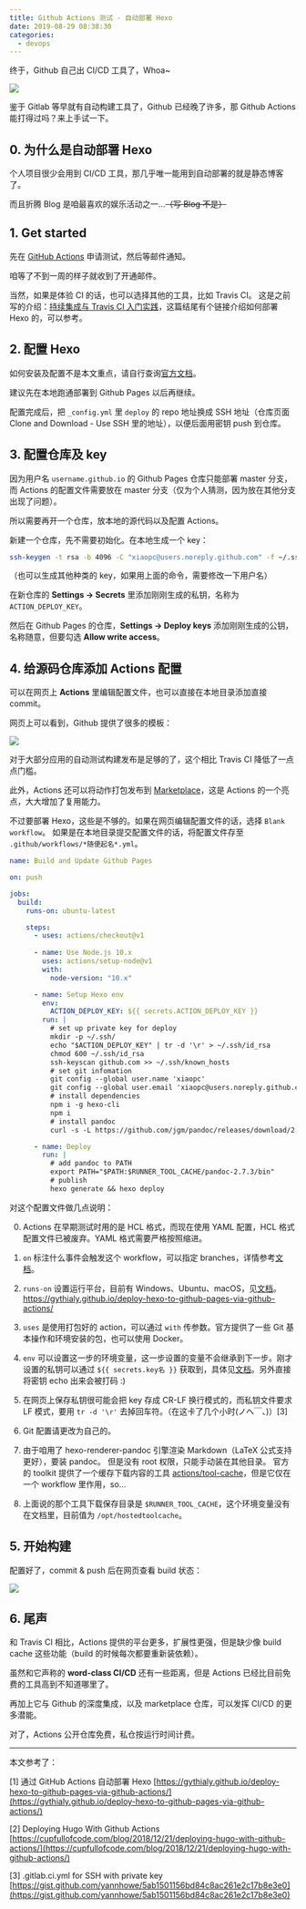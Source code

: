 ```yaml
---
title: Github Actions 测试 - 自动部署 Hexo
date: 2019-08-29 08:38:30
categories:
  - devops
---
```


终于，Github 自己出 CI/CD 工具了，Whoa~

![](/images/github-actions.png)

鉴于 Gitlab 等早就有自动构建工具了，Github 已经晚了许多，那 Github Actions 能打得过吗？来上手试一下。

<!--more-->

## 0. 为什么是自动部署 Hexo

个人项目很少会用到 CI/CD 工具，那几乎唯一能用到自动部署的就是静态博客了。

而且折腾 Blog 是咱最喜欢的娱乐活动之一...~~（写 Blog 不是）~~

## 1. Get started

先在 [GitHub Actions](https://github.com/features/actions) 申请测试，然后等邮件通知。

咱等了不到一周的样子就收到了开通邮件。

当然，如果是体验 CI 的话，也可以选择其他的工具，比如 Travis CI。
这是之前写的介绍：[持续集成与 Travis CI 入门实践](https://xiaopc.org/2018/04/28/%E6%8C%81%E7%BB%AD%E9%9B%86%E6%88%90%E4%B8%8E-travis-ci-%E5%85%A5%E9%97%A8%E5%AE%9E%E8%B7%B5/)，这篇结尾有个链接介绍如何部署 Hexo 的，可以参考。

## 2. 配置 Hexo

如何安装及配置不是本文重点，请自行查询[官方文档](https://hexo.io/zh-cn/docs/)。

建议先在本地跑通部署到 Github Pages 以后再继续。

配置完成后，把 `_config.yml` 里 `deploy` 的 repo 地址换成 SSH 地址（仓库页面 Clone and Download - Use SSH 里的地址），以便后面用密钥 push 到仓库。

## 3. 配置仓库及 key

因为用户名 `username.github.io` 的 Github Pages 仓库只能部署 master 分支，而 Actions 的配置文件需要放在 master 分支（仅为个人猜测，因为放在其他分支出现了问题）。

所以需要再开一个仓库，放本地的源代码以及配置 Actions。

新建一个仓库，先不需要初始化。在本地生成一个 key：

```bash
ssh-keygen -t rsa -b 4096 -C "xiaopc@users.noreply.github.com" -f ~/.ssh/github-actions-deploy
```

（也可以生成其他种类的 key，如果用上面的命令，需要修改一下用户名）

在新仓库的 **Settings -> Secrets** 里添加刚刚生成的私钥，名称为 `ACTION_DEPLOY_KEY`。

然后在 Github Pages 的仓库，**Settings -> Deploy keys** 添加刚刚生成的公钥，名称随意，但要勾选 **Allow write access**。

## 4. 给源码仓库添加 Actions 配置

可以在网页上 **Actions** 里编辑配置文件，也可以直接在本地目录添加直接 commit。

网页上可以看到，Github 提供了很多的模板：

![](/images/github-actions-template.png)

对于大部分应用的自动测试构建发布是足够的了，这个相比 Travis CI 降低了一点点门槛。

此外，Actions 还可以将动作打包发布到 [Marketplace](https://github.com/marketplace?type=actions)，这是 Actions 的一个亮点，大大增加了复用能力。

不过要部署 Hexo，这些是不够的。如果在网页编辑配置文件的话，选择 `Blank workflow`。
如果是在本地目录提交配置文件的话，将配置文件存至 `.github/workflows/*随便起名*.yml`。

```yaml
name: Build and Update Github Pages

on: push

jobs:
  build:
    runs-on: ubuntu-latest

    steps:
      - uses: actions/checkout@v1
      
      - name: Use Node.js 10.x
        uses: actions/setup-node@v1
        with:
          node-version: "10.x"

      - name: Setup Hexo env
        env:
          ACTION_DEPLOY_KEY: ${{ secrets.ACTION_DEPLOY_KEY }}
        run: |
          # set up private key for deploy
          mkdir -p ~/.ssh/
          echo "$ACTION_DEPLOY_KEY" | tr -d '\r' > ~/.ssh/id_rsa
          chmod 600 ~/.ssh/id_rsa
          ssh-keyscan github.com >> ~/.ssh/known_hosts
          # set git infomation
          git config --global user.name 'xiaopc'
          git config --global user.email 'xiaopc@users.noreply.github.com'
          # install dependencies
          npm i -g hexo-cli
          npm i
          # install pandoc
          curl -s -L https://github.com/jgm/pandoc/releases/download/2.7.3/pandoc-2.7.3-linux.tar.gz | tar xvzf - -C $RUNNER_TOOL_CACHE/

      - name: Deploy
        run: |
          # add pandoc to PATH
          export PATH="$PATH:$RUNNER_TOOL_CACHE/pandoc-2.7.3/bin"
          # publish
          hexo generate && hexo deploy
```

对这个配置文件做几点说明：

0. Actions 在早期测试时用的是 HCL 格式，而现在使用 YAML 配置，HCL 格式配置文件已被废弃。YAML 格式需要严格按照缩进。

1. `on` 标注什么事件会触发这个 workflow，可以指定 branches，详情参考[文档](https://help.github.com/en/articles/events-that-trigger-workflows)。

2. `runs-on` 设置运行平台，目前有 Windows、Ubuntu、macOS，见[文档](https://help.github.com/en/articles/virtual-environments-for-github-actions)。
https://gythialy.github.io/deploy-hexo-to-github-pages-via-github-actions/
3. `uses` 是使用打包好的 action，可以通过 `with` 传参数。官方提供了一些 Git 基本操作和环境安装的包，也可以使用 Docker。

4. `env` 可以设置这一步的环境变量，这一步设置的变量不会继承到下一步。刚才设置的私钥可以通过 `${{ secrets.key名 }}` 获取到，具体见[文档](https://help.github.com/en/articles/virtual-environments-for-github-actions)。另外直接将密钥 echo 出来会被打码 :)

5. 在网页上保存私钥很可能会把 key 存成 CR-LF 换行模式的，而私钥文件要求 LF 模式，要用 `tr -d '\r'` 去掉回车符。（在这卡了几个小时(ノへ￣、)）[3]

6. Git 配置请更改为自己的。

7. 由于咱用了 hexo-renderer-pandoc 引擎渲染 Markdown（LaTeX 公式支持更好），要装 pandoc。
但是没有 root 权限，只能手动装在其他目录。
官方的 toolkit 提供了一个缓存下载内容的工具 [actions/tool-cache](https://github.com/actions/toolkit/tree/master/packages/tool-cache)，但是它仅在一个 workflow 里作用，so... 

8. 上面说的那个工具下载保存目录是 `$RUNNER_TOOL_CACHE`，这个环境变量没有在文档里，目前值为 `/opt/hostedtoolcache`。

## 5. 开始构建

配置好了，commit & push 后在网页查看 build 状态：

![](/images/github-actions-status.png)

## 6. 尾声

和 Travis CI 相比，Actions 提供的平台更多，扩展性更强，但是缺少像 build cache 这些功能（build 的时候每次都要重新装依赖）。

虽然和它声称的 **word-class CI/CD** 还有一些距离，但是 Actions 已经比目前免费的工具高到不知道哪里了。

再加上它与 Github 的深度集成，以及 marketplace 仓库，可以发挥 CI/CD 的更多潜能。

对了，Actions 公开仓库免费，私仓按运行时间计费。

* * *

本文参考了：

[1] 通过 GitHub Actions 自动部署 Hexo [https://gythialy.github.io/deploy-hexo-to-github-pages-via-github-actions/](https://gythialy.github.io/deploy-hexo-to-github-pages-via-github-actions/)

[2] Deploying Hugo With Github Actions [https://cupfullofcode.com/blog/2018/12/21/deploying-hugo-with-github-actions/](https://cupfullofcode.com/blog/2018/12/21/deploying-hugo-with-github-actions/)

[3] .gitlab.ci.yml for SSH with private key [https://gist.github.com/yannhowe/5ab1501156bd84c8ac261e2c17b8e3e0](https://gist.github.com/yannhowe/5ab1501156bd84c8ac261e2c17b8e3e0)

